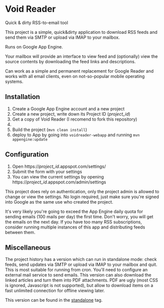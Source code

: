 # Void Reader
Quick &amp; dirty RSS-to-email tool

This project is a simple, quick&amp;dirty application to download RSS feeds and send them via SMTP or upload via IMAP to your mailbox.

Runs on Google App Engine.

Your mailbox will provide an interface to view feed and (optionally) view the source contents by downloading the feed links and descriptions.

Can work as a simple and permanent replacement for Google Reader and works with all email clients, even on not-so-popular mobile operating systems.

Installation
-----
1. Create a Google App Engine account and a new project
2. Create a new project, write down its Project ID (*project_id*)
3. Get a copy of Void Reader (I recomend to fork this repository)
4. 
5. Build the project (`mvn clean install`)
6. deploy to App  by going into `voidreader-webapp` and running `mvn appengine:update`

Configuration
-----
1. Open https://*project_id*.appspot.com/settings/
2. Submit the form with your settings
3. You can view the current settings by opening https://*project_id*.appspot.com/admin/settings

This project does rely on authentication, only the project admin is allowed to change or view the settings. No login required, just make sure you're signed into Google as the same use who created the project.

It's very likely you're going to exceed the App Engine daily quota for sending emails (100 mails per day) the first time. Don't worry, you will get the emails on the next day. If you have too many RSS subscriptions, consider running multiple instances of this app and distributing feeds between them.

Miscellaneous
-----

The project history has a version which can run in standalone mode: check feeds, send updates via SMTP or upload via IMAP to your mailbox and quit. This is most suitable for running from cron. You'll need to configure an external mail service to send emails.
This version can also download the linked articles and turn them into PDF attachments. PDF are ugly (most CSS is ignored, Javascript is not supported), but allow to download items on a fast unlimited connection for offline viewing later.

This version can be found in the [standalone](../../tree/standalone) tag.
